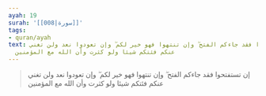 ```yaml
---
ayah: 19
surah: '[[008|سورة]]'
tags:
- quran/ayah
text: إن تستفتحوا فقد جاءكم الفتح ۖ وإن تنتهوا فهو خير لكم ۖ وإن تعودوا نعد ولن تغني
  عنكم فئتكم شيئا ولو كثرت وأن الله مع المؤمنين
---
```

> إن تستفتحوا فقد جاءكم الفتح ۖ وإن تنتهوا فهو خير لكم ۖ وإن تعودوا نعد ولن تغني عنكم فئتكم شيئا ولو كثرت وأن الله مع المؤمنين
